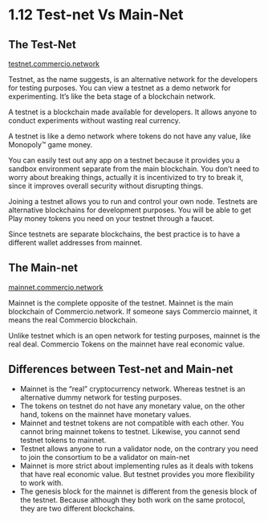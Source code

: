 # 1.12 Test-net Vs Main-Net

## The Test-Net

[testnet.commercio.network](https://testnet.commercio.network)

Testnet, as the name suggests, is an alternative network for the developers for testing purposes. You can view a testnet as a demo network for experimenting. It’s like the beta stage of a blockchain network.

A testnet is a blockchain made available for developers. It allows anyone to conduct experiments without wasting real currency.

A testnet is like a demo network where tokens do not have any value, like Monopoly™ game money.

You can easily test out any app on a testnet because it provides you a sandbox environment separate from the main blockchain.  You don’t need to worry about breaking things, actually it is incentivized to try to break it, since it improves overall security without disrupting things.

Joining a testnet allows you to run and control your own node.
Testnets are alternative blockchains for development purposes. You will be able to get Play money tokens you need on your testnet through a faucet.

Since testnets are separate blockchains, the best practice is to have a different wallet addresses from mainnet.

## The Main-net

[mainnet.commercio.network](https://mainnet.commercio.network)

Mainnet is the complete opposite of the testnet. Mainnet is the main blockchain of Commercio.network. If someone says Commercio mainnet, it means the real Commercio blockchain.

Unlike testnet which is an open network for testing purposes, mainnet is the real deal.  Commercio Tokens on the mainnet have real economic value.

## Differences between Test-net and Main-net

* Mainnet is the “real” cryptocurrency network. Whereas testnet is an alternative dummy network for testing purposes.
* The tokens on testnet do not have any monetary value, on the other hand, tokens on the mainnet have monetary values.
* Mainnet and testnet tokens are not compatible with each other. You cannot bring mainnet tokens to testnet. Likewise, you cannot send testnet tokens to mainnet.
* Testnet allows anyone to run a validator node, on the contrary you need to join the consortium to be a validator on main-net
* Mainnet is more strict about implementing rules as it deals with tokens that have real economic value. But testnet provides you more flexibility to work with.
* The genesis block for the mainnet is different from the genesis block of the testnet. Because although they both work on the same protocol, they are two different blockchains.
